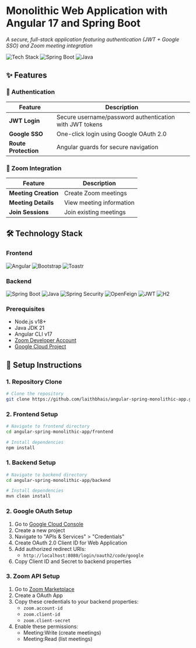 # Monolithic Web Application with Angular 17 and Spring Boot

*A secure, full-stack application featuring authentication (JWT + Google SSO) and Zoom meeting integration*

![Tech Stack](https://img.shields.io/badge/Angular-17-dd0031?logo=angular)
![Spring Boot](https://img.shields.io/badge/Spring_Boot-3.4.5-6db33f?logo=spring)
![Java](https://img.shields.io/badge/Java-21-007396?logo=java)

## ✨ Features

### 🔐 Authentication
| Feature | Description |
|---------|-------------|
| **JWT Login** | Secure username/password authentication with JWT tokens |
| **Google SSO** | One-click login using Google OAuth 2.0 |
| **Route Protection** | Angular guards for secure navigation |

### 🎥 Zoom Integration
| Feature | Description |
|---------|-------------|
| **Meeting Creation** | Create Zoom meetings |
| **Meeting Details** | View meeting information |
| **Join Sessions** | Join existing meetings |

## 🛠 Technology Stack
### Frontend
![Angular](https://img.shields.io/badge/-Angular_17-DD0031?logo=angular&logoColor=white)
![Bootstrap](https://img.shields.io/badge/-Bootstrap_5-7952B3?logo=bootstrap&logoColor=white)
![Toastr](https://img.shields.io/badge/-ngx--toastr-FFE484?logo=angular&logoColor=black)

### Backend
![Spring Boot](https://img.shields.io/badge/-Spring_Boot_3.4.5-6DB33F?logo=springboot&logoColor=white)
![Java](https://img.shields.io/badge/-Java_21-007396?logo=java&logoColor=white)
![Spring Security](https://img.shields.io/badge/-Spring_Security-6DB33F?logo=springsecurity&logoColor=white)
![OpenFeign](https://img.shields.io/badge/-Spring_Cloud_OpenFeign-6DB33F?logo=spring&logoColor=white)
![JWT](https://img.shields.io/badge/-Java_JWT-000000?logo=jsonwebtokens&logoColor=white)
![H2](https://img.shields.io/badge/-H2_Database-4479A1?logo=h2&logoColor=white)

### Prerequisites
- Node.js v18+
- Java JDK 21
- Angular CLI v17
- [Zoom Developer Account](https://marketplace.zoom.us/)
- [Google Cloud Project](https://console.cloud.google.com/)


## 🚀 Setup Instructions

### 1. Repository Clone

```bash
# Clone the repository
git clone https://github.com/laithbhais/angular-spring-monolithic-app.git
```

### 2. Frontend Setup
```bash
# Navigate to frontend directory
cd angular-spring-monolithic-app/frontend

# Install dependencies
npm install
```


### 1. Backend Setup
```bash
# Navigate to backend directory 
cd angular-spring-monolithic-app/backend

# Install dependencies
mvn clean install
```

### 2. Google OAuth Setup
1. Go to [Google Cloud Console](https://console.cloud.google.com/)
2. Create a new project
3. Navigate to "APIs & Services" > "Credentials"
4. Create OAuth 2.0 Client ID for Web Application
5. Add authorized redirect URIs:
   - `http://localhost:8080/login/oauth2/code/google`
6. Copy Client ID and Secret to backend properties

### 3. Zoom API Setup
1. Go to [Zoom Marketplace](https://marketplace.zoom.us/)
2. Create a OAuth App
3. Copy these credentials to your backend properties:
   - `zoom.account-id`
   - `zoom.client-id`
   - `zoom.client-secret`
4. Enable these permissions:
   - Meeting:Write (create meetings)
   - Meeting:Read (list meetings)
